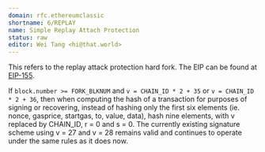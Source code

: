 ```yaml
---
domain: rfc.ethereumclassic
shortname: 6/REPLAY
name: Simple Replay Attach Protection
status: raw
editor: Wei Tang <hi@that.world>
---
```


This refers to the replay attack protection hard fork. The EIP can be
found at [EIP-155](https://github.com/ethereum/EIPs/issues/155).

If `block.number >= FORK_BLKNUM` and `v = CHAIN_ID * 2 + 35` or `v =
CHAIN_ID * 2 + 36`, then when computing the hash of a transaction for
purposes of signing or recovering, instead of hashing only the first
six elements (ie. nonce, gasprice, startgas, to, value, data), hash
nine elements, with v replaced by CHAIN_ID, r = 0 and s = 0. The
currently existing signature scheme using v = 27 and v = 28 remains
valid and continues to operate under the same rules as it does now.
